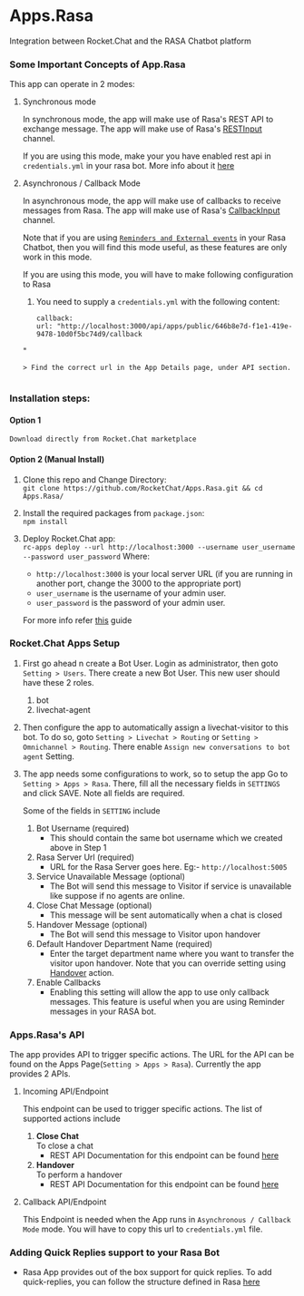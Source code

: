 # Apps.Rasa
Integration between Rocket.Chat and the RASA Chatbot platform

### Some Important Concepts of App.Rasa

 This app can operate in 2 modes:

 1. Synchronous mode
    
    In synchronous mode, the app will make use of Rasa's REST API to exchange message. The app will make use of Rasa's [RESTInput](https://rasa.com/docs/rasa/user-guide/connectors/your-own-website/#restinput) channel.
    
    If you are using this mode, make your you have enabled rest api in `credentials.yml` in your rasa bot. More info about it [here](https://rasa.com/docs/rasa/user-guide/connectors/your-own-website/#restinput)

 2. Asynchronous / Callback Mode
    
    In asynchronous mode, the app will make use of callbacks to receive messages from Rasa. The app will make use of Rasa's [CallbackInput](https://rasa.com/docs/rasa/user-guide/connectors/your-own-website/#callbackinput) channel.

    Note that if you are using [`Reminders and External events`](https://rasa.com/docs/rasa/core/reminders-and-external-events/#reminders-and-external-events) in your Rasa Chatbot, then you will find this mode useful, as these features are only work in this mode.

    If you are using this mode, you will have to make following configuration to Rasa

    1. You need to supply a `credentials.yml` with the following content:

        ```
        callback:
        url: "http://localhost:3000/api/apps/public/646b8e7d-f1e1-419e-9478-10d0f5bc74d9/callback
    "
    ```
    > Find the correct url in the App Details page, under API section.


### Installation steps:

#### Option 1
    Download directly from Rocket.Chat marketplace

#### Option 2 (Manual Install)

 1. Clone this repo and Change Directory: </br>
 `git clone https://github.com/RocketChat/Apps.Rasa.git && cd Apps.Rasa/`
 
 2. Install the required packages from `package.json`: </br>
	 `npm install`

 3. Deploy Rocket.Chat app: </br>
    `rc-apps deploy --url http://localhost:3000 --username user_username --password user_password`
    Where:
    - `http://localhost:3000` is your local server URL (if you are running in another port, change the 3000 to the appropriate port)
    - `user_username` is the username of your admin user.
    - `user_password` is the password of your admin user.
    
    For more info refer [this](https://rocket.chat/docs/developer-guides/developing-apps/getting-started/) guide


### Rocket.Chat Apps Setup

1. First go ahead n create a Bot User. Login as administrator, then goto `Setting > Users`. There create a new Bot User. This new user should have these 2 roles.</br>
    1. bot
    2. livechat-agent

2. Then configure the app to automatically assign a livechat-visitor to this bot. To do so, goto `Setting > Livechat > Routing` or `Setting > Omnichannel > Routing`. There enable `Assign new conversations to bot agent` Setting.

3. The app needs some configurations to work, so to setup the app Go to `Setting > Apps > Rasa`. There, fill all the necessary fields in `SETTINGS` and click SAVE. Note all fields are required. 
    
    Some of the fields in `SETTING` include
    1. Bot Username (required)
        - This should contain the same bot username which we created above in Step 1
    2. Rasa Server Url (required)
        - URL for the Rasa Server goes here. Eg:- `http://localhost:5005`
    3. Service Unavailable Message (optional)
        - The Bot will send this message to Visitor if service is unavailable like suppose if no agents are online.
    4. Close Chat Message (optional)
        - This message will be sent automatically when a chat is closed
    5. Handover Message (optional)
        - The Bot will send this message to Visitor upon handover
    6. Default Handover Department Name (required)
        - Enter the target department name where you want to transfer the visitor upon handover. Note that you can override setting using [Handover](./docs/api-endpoints/perform-handover.md) action.
    7. Enable Callbacks
        - Enabling this setting will allow the app to use only callback messages. This feature is   useful when you are using Reminder messages in your RASA bot.

### Apps.Rasa's API

The app provides API to trigger specific actions. The URL for the API can be found on the Apps Page(`Setting > Apps > Rasa`). Currently the app provides 2 APIs.

1. Incoming API/Endpoint

    This endpoint can be used to trigger specific actions. The list of supported actions include
    1. **Close Chat**<br/>
        To close a chat
        - REST API Documentation for this endpoint can be found [here](./docs/api-endpoints/close-chat.md)
    2. **Handover**<br/>
        To perform a handover
        - REST API Documentation for this endpoint can be found [here](./docs/api-endpoints/perform-handover.md)

2. Callback API/Endpoint
    
    This Endpoint is needed when the App runs in `Asynchronous / Callback Mode` mode. You will have to copy this url to `credentials.yml` file.



### Adding Quick Replies support to your Rasa Bot

- Rasa App provides out of the box support for quick replies. To add quick-replies, you can follow the structure defined in Rasa [here](https://rasa.com/docs/rasa/core/domains/#images-and-buttons)
